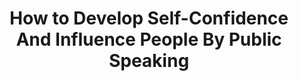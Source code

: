 ---
title: "How to Develop Self-Confidence And Influence People By Public Speaking"
authors:
- Dale Carnegie
year: 1905
goodreads: 4868
rating: 4
tags:
- Self-help
- Psychology
- Communication
- Speaking
---